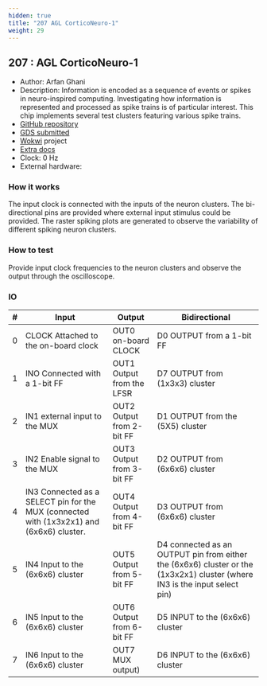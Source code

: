 ```yaml
---
hidden: true
title: "207 AGL CorticoNeuro-1"
weight: 29
---
```


## 207 : AGL CorticoNeuro-1

* Author: Arfan Ghani
* Description:  Information is encoded as a sequence of events or spikes in neuro-inspired computing. Investigating how information is represented and processed as spike trains is of particular interest. This chip implements several test clusters featuring various spike trains. 
* [GitHub repository](https://github.com/arfanghani/tt05-submission-AGhani)
* [GDS submitted](https://github.com/arfanghani/tt05-submission-AGhani/actions/runs/6681997284)
* [Wokwi](https://wokwi.com/projects/376553022662786049) project
* [Extra docs]()
* Clock: 0 Hz
* External hardware: 



### How it works

The input clock is connected with the inputs of the neuron clusters. The bi-directional pins are provided where external input stimulus could be provided. The raster spiking plots are generated to observe the variability of different spiking neuron clusters.


### How to test

Provide input clock frequencies to the neuron clusters and observe the output through the oscilloscope.


### IO

| # | Input        | Output       | Bidirectional      |
|---|--------------|--------------| -------------------|
| 0 | CLOCK Attached to the on-board clock  | OUT0 on-board CLOCK | D0  OUTPUT from a 1-bit FF |
| 1 | INO Connected with a 1-bit FF  | OUT1 Output from the LFSR | D7 OUTPUT from (1x3x3) cluster |
| 2 | IN1 external input to the MUX  | OUT2 Output from 2-bit FF | D1 OUTPUT from the (5X5) cluster |
| 3 | IN2 Enable signal to the MUX  | OUT3 Output from 3-bit FF | D2 OUTPUT from (6x6x6) cluster |
| 4 | IN3 Connected as a SELECT pin for the MUX (connected with (1x3x2x1) and (6x6x6) cluster.  | OUT4 Output from 4-bit FF | D3 OUTPUT from (6x6x6) cluster |
| 5 | IN4 Input to the (6x6x6) cluster  | OUT5 Output from 5-bit FF | D4 connected as an OUTPUT pin from either the (6x6x6) cluster or the (1x3x2x1) cluster (where IN3 is the input select pin) |
| 6 | IN5 Input to the (6x6x6) cluster  | OUT6 Output from 6-bit FF | D5 INPUT to the (6x6x6) cluster |
| 7 | IN6 Input to the (6x6x6) cluster  | OUT7 MUX output) | D6 INPUT to the (6x6x6) cluster |
